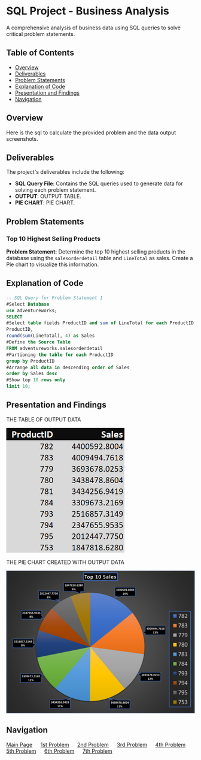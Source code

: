 # SQL Project - Business Analysis

A comprehensive analysis of business data using SQL queries to solve critical problem statements.

## Table of Contents
- [Overview](#overview)
- [Deliverables](#Deliverables)
- [Problem Statements](#Problem-Statements)
- [Explanation of Code](#Explanation-of-Code)
- [Presentation and Findings](#Presentation-and-Findings)
- [Navigation](#Navigation)

## Overview

Here is the sql to calculate the provided problem and the data output screenshots.


## Deliverables

The project's deliverables include the following:

- **SQL Query File**: Contains the SQL queries used to generate data for solving each problem statement.
- **OUTPUT**: OUTPUT TABLE.
- **PIE CHART**: PIE CHART.

## Problem Statements

### Top 10 Highest Selling Products
**Problem Statement:** Determine the top 10 highest selling products in the database using the `salesorderdetail` table and `LineTotal` as sales. Create a Pie chart to visualize this information.

## Explanation of Code 

```sql
-- SQL Query for Problem Statement 1
#Select Database
use adventureworks;
SELECT
#Select table fields ProductID and sum of LineTotal for each ProductID
ProductID,
round(sum(LineTotal), 4) as Sales
#Define the Source Table
FROM adventureworks.salesorderdetail
#Partioning the table for each ProductID
group by ProductID
#Arrange all data in descending order of Sales
order by Sales desc 
#Show top 10 rows only
limit 10;
```

## Presentation and Findings

THE TABLE OF OUTPUT DATA

![Table Output of Data](Table_Question_1.png)

THE PIE CHART CREATED WITH OUTPUT DATA

![Pie Chart of Data](PIE_Chart_Question_1.png)




## Navigation

[Main Page](https://github.com/Plotted-Digit/SQL-Project/readme.md) &emsp; [1st Problem](https://github.com/Plotted-Digit/SQL-Project/tree/main/QUESTION_1/readme.md) &emsp; [2nd Problem](https://github.com/Plotted-Digit/SQL-Project/tree/main/QUESTION_2/readme.md) &emsp; [3rd Problem](https://github.com/Plotted-Digit/SQL-Project/tree/main/QUESTION_3/readme.md) &emsp; [4th Problem](https://github.com/Plotted-Digit/SQL-Project/tree/main/QUESTION_4/readme.md) &emsp; [5th Problem](https://github.com/Plotted-Digit/SQL-Project/tree/main/QUESTION_5/readme.md) &emsp; [6th Problem](https://github.com/Plotted-Digit/SQL-Project/tree/main/QUESTION_6/readme.md) &emsp; [7th Problem](https://github.com/Plotted-Digit/SQL-Project/tree/main/QUESTION_7/readme.md)
